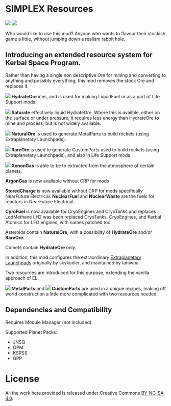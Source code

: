 # SIMPLEX Resources

[<img src="https://img.shields.io/badge/KSP-Forum%20Thread-blue" />](https://forum.kerbalspaceprogram.com/index.php?/topic/181056-1122-and-prior-simplex-resources-110/) [<img src="https://img.shields.io/badge/SpaceDock-Download-green" />](https://spacedock.info/mod/2045/SIMPLEX%20Resources) 

Who would like to use this mod? Anyone who wants to flavour their stockish game a little, without jumping down a realism rabbit hole.

## Introducing an extended resource system for Kerbal Space Program.

Rather than having a single non descriptive Ore for mining and converting to anything and possibly everything, this mod removes the stock Ore and replaces it.

**![](https://via.placeholder.com/15/3498db/000000?text=+) HydrateOre** ices, and is used for making LiquidFuel or as a part of Life Support mods.

**![](https://via.placeholder.com/15/2980b9/000000?text=+) Saturate** effectively liquid HydrateOre.  Where this is availble, either on the surface or under pressure, it requires less energy than HydrateOre to mine and process, but is not widely available.

**![](https://via.placeholder.com/15/e67e22/000000?text=+) NaturalOre** is used to generate MetalParts to build rockets (using Extraplanetary Launchpads).

**![](https://via.placeholder.com/15/f1c40f/000000?text=+) RareOre** is used to generate CustomParts used to build rockets (using Extraplanetary Launchpads), and also in Life Support mods.

**![](https://via.placeholder.com/15/9b59b6/000000?text=+) XenonGas** is able to be to extracted from the atmosphere of certain planets.

**ArgonGas** is now available without CRP for mods

**StoredCharge** is now available without CRP for mods specifically NearFuture Electrical.
**NuclearFuel** and **NuclearWaste** are the fuels for reactors in NearFuture Electrical.

**CyroFuel** is now available for CryoEngines and CryoTanks and replaces LqdMethane
LH2 was been replaced CryoTanks, CryoEngines, and Kerbal Atomics for LFO engines, with names patched too.

Asteroids contain **NaturalOre**, with a possibility of **HydrateOre** and/or **RareOre**.

Comets contain **HydrateOre** only.

In addition, this mod configures the extraordinary [Extraplanetary Launchpads](https://forum.kerbalspaceprogram.com/index.php?/topic/54284-151-extraplanetary-launchpads-v633/) originally by skykooler, and maintained by taniwha.

Two resources are introduced for this purpose, extending the vanilla approach of EL.

**![](https://via.placeholder.com/15/7f8c8d/000000?text=+) MetalParts** and **![](https://via.placeholder.com/15/1abc9c/000000?text=+) CustomParts** are used in a unique recipes, making off world construction a little more complicated with two resources needed.

## Dependencies and Compatibility

Requires Module Manager (not included).

Supported Planet Packs:
- JNSQ
- OPM
- KSRSS
- GPP

# License

All the work here provided is released under Creative Commons [BY-NC-SA 4.0](https://creativecommons.org/licenses/by-nc-sa/4.0/).